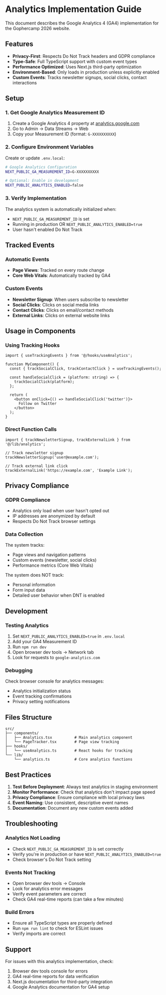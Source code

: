 # Analytics Implementation Guide

This document describes the Google Analytics 4 (GA4) implementation for the Gophercamp 2026 website.

## Features

- **Privacy-First**: Respects Do Not Track headers and GDPR compliance
- **Type-Safe**: Full TypeScript support with custom event types
- **Performance Optimized**: Uses Next.js third-party optimization
- **Environment-Based**: Only loads in production unless explicitly enabled
- **Custom Events**: Tracks newsletter signups, social clicks, contact interactions

## Setup

### 1. Get Google Analytics Measurement ID

1. Create a Google Analytics 4 property at [analytics.google.com](https://analytics.google.com)
2. Go to Admin → Data Streams → Web
3. Copy your Measurement ID (format: `G-XXXXXXXXXX`)

### 2. Configure Environment Variables

Create or update `.env.local`:

```bash
# Google Analytics Configuration
NEXT_PUBLIC_GA_MEASUREMENT_ID=G-XXXXXXXXXX

# Optional: Enable in development
NEXT_PUBLIC_ANALYTICS_ENABLED=false
```

### 3. Verify Implementation

The analytics system is automatically initialized when:
- `NEXT_PUBLIC_GA_MEASUREMENT_ID` is set
- Running in production OR `NEXT_PUBLIC_ANALYTICS_ENABLED=true`
- User hasn't enabled Do Not Track

## Tracked Events

### Automatic Events
- **Page Views**: Tracked on every route change
- **Core Web Vitals**: Automatically tracked by GA4

### Custom Events
- **Newsletter Signup**: When users subscribe to newsletter
- **Social Clicks**: Clicks on social media links
- **Contact Clicks**: Clicks on email/contact methods
- **External Links**: Clicks on external website links

## Usage in Components

### Using Tracking Hooks

```tsx
import { useTrackingEvents } from '@/hooks/useAnalytics';

function MyComponent() {
  const { trackSocialClick, trackContactClick } = useTrackingEvents();

  const handleSocialClick = (platform: string) => {
    trackSocialClick(platform);
  };

  return (
    <button onClick={() => handleSocialClick('twitter')}>
      Follow on Twitter
    </button>
  );
}
```

### Direct Function Calls

```tsx
import { trackNewsletterSignup, trackExternalLink } from '@/lib/analytics';

// Track newsletter signup
trackNewsletterSignup('user@example.com');

// Track external link click
trackExternalLink('https://example.com', 'Example Link');
```

## Privacy Compliance

### GDPR Compliance
- Analytics only load when user hasn't opted out
- IP addresses are anonymized by default
- Respects Do Not Track browser settings

### Data Collection
The system tracks:
- Page views and navigation patterns
- Custom events (newsletter, social clicks)
- Performance metrics (Core Web Vitals)

The system does NOT track:
- Personal information
- Form input data
- Detailed user behavior when DNT is enabled

## Development

### Testing Analytics

1. Set `NEXT_PUBLIC_ANALYTICS_ENABLED=true` in `.env.local`
2. Add your GA4 Measurement ID
3. Run `npm run dev`
4. Open browser dev tools → Network tab
5. Look for requests to `google-analytics.com`

### Debugging

Check browser console for analytics messages:
- Analytics initialization status
- Event tracking confirmations
- Privacy setting notifications

## Files Structure

```
src/
├── components/
│   ├── Analytics.tsx          # Main analytics component
│   └── PageTracker.tsx        # Page view tracking
├── hooks/
│   └── useAnalytics.ts        # React hooks for tracking
└── lib/
    └── analytics.ts           # Core analytics functions
```

## Best Practices

1. **Test Before Deployment**: Always test analytics in staging environment
2. **Monitor Performance**: Check that analytics don't impact page speed
3. **Privacy Compliance**: Ensure compliance with local privacy laws
4. **Event Naming**: Use consistent, descriptive event names
5. **Documentation**: Document any new custom events added

## Troubleshooting

### Analytics Not Loading
- Check `NEXT_PUBLIC_GA_MEASUREMENT_ID` is set correctly
- Verify you're in production or have `NEXT_PUBLIC_ANALYTICS_ENABLED=true`
- Check browser's Do Not Track setting

### Events Not Tracking
- Open browser dev tools → Console
- Look for analytics error messages
- Verify event parameters are correct
- Check GA4 real-time reports (can take a few minutes)

### Build Errors
- Ensure all TypeScript types are properly defined
- Run `npm run lint` to check for ESLint issues
- Verify imports are correct

## Support

For issues with this analytics implementation, check:
1. Browser dev tools console for errors
2. GA4 real-time reports for data verification
3. Next.js documentation for third-party integration
4. Google Analytics documentation for GA4 setup
